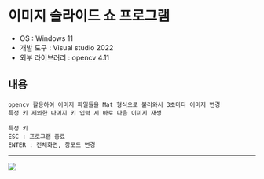 # 이미지 슬라이드 쇼 프로그램

* OS : Windows 11
* 개발 도구 : Visual studio 2022
* 외부 라이브러리 : opencv 4.11


## 내용
```
opencv 활용하여 이미지 파일들을 Mat 형식으로 불러와서 3초마다 이미지 변경
특정 키 제외한 나머지 키 입력 시 바로 다음 이미지 재생

특정 키 
ESC : 프로그램 종료
ENTER : 전체화면, 창모드 변경
```
---
<image src=slide.gif>